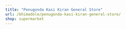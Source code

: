 ```yaml
---
title: "Penugonda Kasi Kiran General Store"
url: /bhimadole/penugonda-kasi-kiran-general-store/
shop: supermarket
---
```


